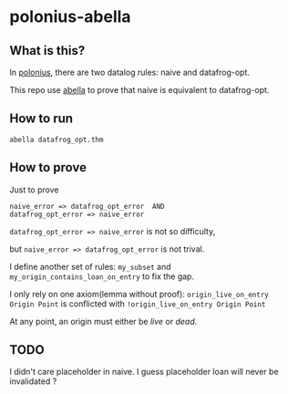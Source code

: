 # polonius-abella

## What is this?
In [polonius](https://github.com/rust-lang/polonius), there are two datalog rules: naive and datafrog-opt.

This repo use [abella](http://abella-prover.org/) to prove that naive is equivalent to datafrog-opt.

## How to run
```
abella datafrog_opt.thm
```

## How to prove 
Just to prove 
```
naive_error => datafrog_opt_error  AND
datafrog_opt_error => naive_error 
```

`datafrog_opt_error => naive_error` is not so difficulty, 

but `naive_error => datafrog_opt_error` is not trival. 

I define another set of rules: `my_subset` and `my_origin_contains_loan_on_entry` to fix the gap.

I only rely on one axiom(lemma without proof): `origin_live_on_entry Origin Point` is conflicted with `!origin_live_on_entry Origin Point`

At any point, an origin must either be *live* or *dead*.


## TODO
I didn't care placeholder in naive. I guess placeholder loan will never be invalidated ?
